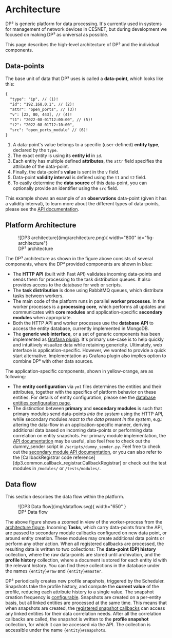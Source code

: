 # Architecture

DP³ is generic platform for data processing. 
It's currently used in systems for management of network devices in CESNET, 
but during development we focused on making DP³ as universal as possible.

This page describes the high-level architecture of DP³ and the individual components.

## Data-points

The base unit of data that DP³ uses is called a **data-point**, which looks like this:

```{ .json }
{
  "type": "ip", // (1)!
  "id": "192.168.0.1", // (2)!
  "attr": "open_ports", // (3)!
  "v": [22, 80, 443], // (4)!
  "t1": "2022-08-01T12:00:00", // (5)!
  "t2": "2022-08-01T12:10:00",
  "src": "open_ports_module" // (6)!
}
```

1. A data-point's value belongs to a specific (user-defined) **entity type**, declared by the `type`.
2. The exact entity is using its **entity id** in `id`. 
3. Each entity has multiple defined **attributes**, the `attr` field specifies the attribute of the data-point.
4. Finally, the data-point's **value** is sent in the `v` field.
5. Data-point **validity interval** is defined using the `t1` and `t2` field. 
6. To easily determine the **data source** of this data-point, you can optionally provide an identifier using the `src` field.

This example shows an example of an **observations** data-point (given it has a validity interval),
to learn more about the different types of data-points, please see the [API documentation](../api/#insert-datapoints).

## Platform Architecture  

[//]: # (Using png here to ensure proper logo rendering)
<figure markdown>
  ![DP3 architecture](img/architecture.png){ width="800" id="fig-architecture"}
  <figcaption>DP³ architecture</figcaption>
</figure>

The DP³ architecture as shown in the figure above consists of several components, 
where the DP³ provided components are shown in blue:

- The **HTTP API** (built with Fast API) validates incoming data-points and sends them 
  for processing to the task distribution queues.
  It also provides access to the database for web or scripts.
- The **task distribution** is done using RabbitMQ queues, which distribute tasks between workers.
- The main code of the platform runs in parallel **worker processes**. 
  In the worker processes is a **processing core**,
  which performs all updates and communicates with **core modules** and
  application-specific **secondary modules** when appropriate.
- Both the HTTP API and worker processes use the **database API** to access the entity database,
  currently implemented in MongoDB.
- The **generic web interface**, or a set of generic components has been implemented as
  [Grafana plugin](grafana_plugin.md).
  It's primary use-case is to help quickly and intuitively visualize data while retaining
  genericity.
  Ultimately, web interface is application-specific. However, we wanted to provide a quick start
  alternative.
  Implementation as Grafana plugin also implies option to combine DP³ with other data sources.

The application-specific components, shown in yellow-orange, are as following:


- The **entity configuration** via `yml` files determines the entities and their attributes,
  together with the specifics of platform behavior on these entities. 
  For details of entity configuration, please see the [database entities configuration page](configuration/db_entities.md).
- The distinction between **primary** and **secondary modules** is such that primary modules
  send data-points _into the system_ using the HTTP API, while secondary modules _react
  to the data present in the system_, e.g.: altering the data-flow in an application-specific manner,
  deriving additional data based on incoming data-points or performing data correlation on entity snapshots.
  For primary module implementation, the [API documentation](../api/#insert-datapoints) may be useful, 
  also feel free to check out the dummy_sender script in `/scripts/dummy_sender.py`.
  Feel free to check out the [secondary module API documentation](modules.md), or you can also 
  refer to the [CallbackRegistrar code reference][dp3.common.callback_registrar.CallbackRegistrar] or 
  check out the test modules in `/modules/` or `/tests/modules/`.

## Data flow

This section describes the data flow within the platform.

<figure markdown>
  ![DP3 Data flow](img/dataflow.svg){ width="650" }
  <figcaption>DP³ Data flow</figcaption>
</figure>

The above figure shows a zoomed in view of the worker-process from the [architecture figure](#fig-architecture).
Incoming **Tasks**, which carry data-points from the API, 
are passed to secondary module callbacks configured on new data point, or around entity creation.
These modules may create additional data points or perform any other action. 
When all registered callbacks are processed, the resulting data is written to two collections:
The **data-point (DP) history** collection, where the raw data-points are stored until archivation,
and the **profile history** collection, where a document is stored for each entity id with the relevant history.
You can find these collections in the database under the names `{entity}#raw` and `{entity}#master`.

DP³ periodically creates new profile snapshots, triggered by the Scheduler.
Snapshots take the profile history, and compute the **current value** of the profile, 
reducing each attribute history to a single value. 
The snapshot creation frequency is [configurable](configuration/snapshots.md).
Snapshots are created on a per-entity basis, but all linked entities are processed at the same time.
This means that when snapshots are created, the [registered snapshot callbacks](modules.md#correlation-callbacks)
can access any linked entities for their data correlation needs. 
After all the correlation callbacks are called, the snapshot is written to the **profile snapshot** collection,
for which it can be accessed via the API. The collection is accessible under the name `{entity}#snapshots`.
